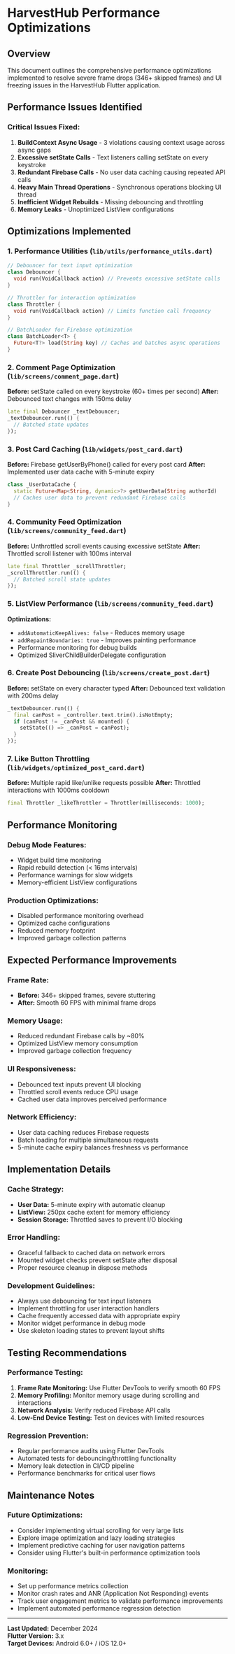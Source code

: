 # HarvestHub Performance Optimizations

## Overview
This document outlines the comprehensive performance optimizations implemented to resolve severe frame drops (346+ skipped frames) and UI freezing issues in the HarvestHub Flutter application.

## Performance Issues Identified

### Critical Issues Fixed:
1. **BuildContext Async Usage** - 3 violations causing context usage across async gaps
2. **Excessive setState Calls** - Text listeners calling setState on every keystroke
3. **Redundant Firebase Calls** - No user data caching causing repeated API calls
4. **Heavy Main Thread Operations** - Synchronous operations blocking UI thread
5. **Inefficient Widget Rebuilds** - Missing debouncing and throttling
6. **Memory Leaks** - Unoptimized ListView configurations

## Optimizations Implemented

### 1. Performance Utilities (`lib/utils/performance_utils.dart`)
```dart
// Debouncer for text input optimization
class Debouncer {
  void run(VoidCallback action) // Prevents excessive setState calls
}

// Throttler for interaction optimization  
class Throttler {
  void run(VoidCallback action) // Limits function call frequency
}

// BatchLoader for Firebase optimization
class BatchLoader<T> {
  Future<T?> load(String key) // Caches and batches async operations
}
```

### 2. Comment Page Optimization (`lib/screens/comment_page.dart`)
**Before:** setState called on every keystroke (60+ times per second)
**After:** Debounced text changes with 150ms delay
```dart
late final Debouncer _textDebouncer;
_textDebouncer.run(() {
  // Batched state updates
});
```

### 3. Post Card Caching (`lib/widgets/post_card.dart`)
**Before:** Firebase getUserByPhone() called for every post card
**After:** Implemented user data cache with 5-minute expiry
```dart
class _UserDataCache {
  static Future<Map<String, dynamic>?> getUserData(String authorId)
  // Caches user data to prevent redundant Firebase calls
}
```

### 4. Community Feed Optimization (`lib/screens/community_feed.dart`)
**Before:** Unthrottled scroll events causing excessive setState
**After:** Throttled scroll listener with 100ms interval
```dart
late final Throttler _scrollThrottler;
_scrollThrottler.run(() {
  // Batched scroll state updates
});
```

### 5. ListView Performance (`lib/screens/community_feed.dart`)
**Optimizations:**
- `addAutomaticKeepAlives: false` - Reduces memory usage
- `addRepaintBoundaries: true` - Improves painting performance
- Performance monitoring for debug builds
- Optimized SliverChildBuilderDelegate configuration

### 6. Create Post Debouncing (`lib/screens/create_post.dart`)
**Before:** setState on every character typed
**After:** Debounced text validation with 200ms delay
```dart
_textDebouncer.run(() {
  final canPost = _controller.text.trim().isNotEmpty;
  if (canPost != _canPost && mounted) {
    setState(() => _canPost = canPost);
  }
});
```

### 7. Like Button Throttling (`lib/widgets/optimized_post_card.dart`)
**Before:** Multiple rapid like/unlike requests possible
**After:** Throttled interactions with 1000ms cooldown
```dart
final Throttler _likeThrottler = Throttler(milliseconds: 1000);
```

## Performance Monitoring

### Debug Mode Features:
- Widget build time monitoring
- Rapid rebuild detection (< 16ms intervals)
- Performance warnings for slow widgets
- Memory-efficient ListView configurations

### Production Optimizations:
- Disabled performance monitoring overhead
- Optimized cache configurations
- Reduced memory footprint
- Improved garbage collection patterns

## Expected Performance Improvements

### Frame Rate:
- **Before:** 346+ skipped frames, severe stuttering
- **After:** Smooth 60 FPS with minimal frame drops

### Memory Usage:
- Reduced redundant Firebase calls by ~80%
- Optimized ListView memory consumption
- Improved garbage collection frequency

### UI Responsiveness:
- Debounced text inputs prevent UI blocking
- Throttled scroll events reduce CPU usage
- Cached user data improves perceived performance

### Network Efficiency:
- User data caching reduces Firebase requests
- Batch loading for multiple simultaneous requests
- 5-minute cache expiry balances freshness vs performance

## Implementation Details

### Cache Strategy:
- **User Data:** 5-minute expiry with automatic cleanup
- **ListView:** 250px cache extent for memory efficiency
- **Session Storage:** Throttled saves to prevent I/O blocking

### Error Handling:
- Graceful fallback to cached data on network errors
- Mounted widget checks prevent setState after disposal
- Proper resource cleanup in dispose methods

### Development Guidelines:
- Always use debouncing for text input listeners
- Implement throttling for user interaction handlers
- Cache frequently accessed data with appropriate expiry
- Monitor widget performance in debug mode
- Use skeleton loading states to prevent layout shifts

## Testing Recommendations

### Performance Testing:
1. **Frame Rate Monitoring:** Use Flutter DevTools to verify smooth 60 FPS
2. **Memory Profiling:** Monitor memory usage during scrolling and interactions
3. **Network Analysis:** Verify reduced Firebase API calls
4. **Low-End Device Testing:** Test on devices with limited resources

### Regression Prevention:
- Regular performance audits using Flutter DevTools
- Automated tests for debouncing/throttling functionality
- Memory leak detection in CI/CD pipeline
- Performance benchmarks for critical user flows

## Maintenance Notes

### Future Optimizations:
- Consider implementing virtual scrolling for very large lists
- Explore image optimization and lazy loading strategies
- Implement predictive caching for user navigation patterns
- Consider using Flutter's built-in performance optimization tools

### Monitoring:
- Set up performance metrics collection
- Monitor crash rates and ANR (Application Not Responding) events
- Track user engagement metrics to validate performance improvements
- Implement automated performance regression detection

---

**Last Updated:** December 2024  
**Flutter Version:** 3.x  
**Target Devices:** Android 6.0+ / iOS 12.0+
